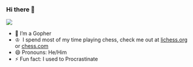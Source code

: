 ### Hi there 👋
<img src="https://enjle1r4ff7hltp.m.pipedream.net" /></h3>
- 🌱 I’m a Gopher
- ♔ &nbsp;I spend most of my time playing chess, check me out at [lichess.org](https://lichess.org/@/Hopertz) or [chess.com](https://www.chess.com/member/hopertz)
- 😄 Pronouns: He/Him
- ⚡ Fun fact: I used to Procrastinate
<br>




